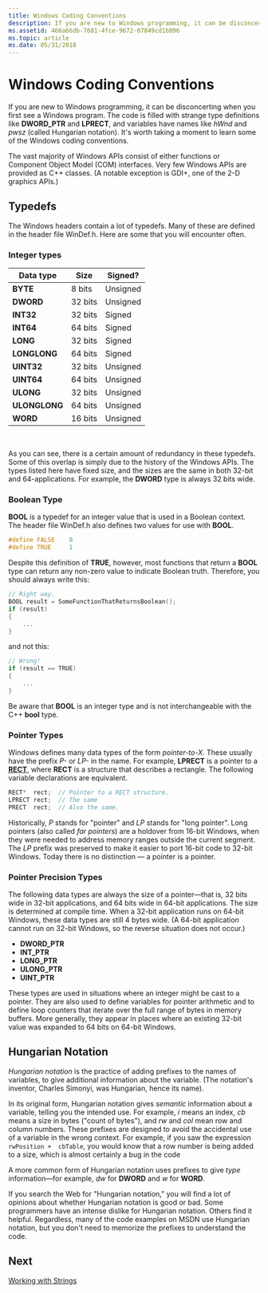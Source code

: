 ```yaml
---
title: Windows Coding Conventions
description: If you are new to Windows programming, it can be disconcerting when you first see a Windows program.
ms.assetid: 466a66db-7681-4fce-9672-07849cd1b096
ms.topic: article
ms.date: 05/31/2018
---
```


# Windows Coding Conventions

If you are new to Windows programming, it can be disconcerting when you first see a Windows program. The code is filled with strange type definitions like **DWORD\_PTR** and **LPRECT**, and variables have names like *hWnd* and *pwsz* (called Hungarian notation). It's worth taking a moment to learn some of the Windows coding conventions.

The vast majority of Windows APIs consist of either functions or Component Object Model (COM) interfaces. Very few Windows APIs are provided as C++ classes. (A notable exception is GDI+, one of the 2-D graphics APIs.)

## Typedefs

The Windows headers contain a lot of typedefs. Many of these are defined in the header file WinDef.h. Here are some that you will encounter often.

### Integer types



| Data type     | Size    | Signed?  |
|---------------|---------|----------|
| **BYTE**      | 8 bits  | Unsigned |
| **DWORD**     | 32 bits | Unsigned |
| **INT32**     | 32 bits | Signed   |
| **INT64**     | 64 bits | Signed   |
| **LONG**      | 32 bits | Signed   |
| **LONGLONG**  | 64 bits | Signed   |
| **UINT32**    | 32 bits | Unsigned |
| **UINT64**    | 64 bits | Unsigned |
| **ULONG**     | 32 bits | Unsigned |
| **ULONGLONG** | 64 bits | Unsigned |
| **WORD**      | 16 bits | Unsigned |



 

As you can see, there is a certain amount of redundancy in these typedefs. Some of this overlap is simply due to the history of the Windows APIs. The types listed here have fixed size, and the sizes are the same in both 32-bit and 64-applications. For example, the **DWORD** type is always 32 bits wide.

### Boolean Type

**BOOL** is a typedef for an integer value that is used in a Boolean context. The header file WinDef.h also defines two values for use with **BOOL**.


```C++
#define FALSE    0 
#define TRUE     1
```



Despite this definition of **TRUE**, however, most functions that return a **BOOL** type can return any non-zero value to indicate Boolean truth. Therefore, you should always write this:


```C++
// Right way.
BOOL result = SomeFunctionThatReturnsBoolean();
if (result) 
{ 
    ...
}
```



and not this:


```C++
// Wrong!
if (result == TRUE) 
{
    ... 
}
```



Be aware that **BOOL** is an integer type and is not interchangeable with the C++ **bool** type.

### Pointer Types

Windows defines many data types of the form *pointer-to-X*. These usually have the prefix *P-* or *LP-* in the name. For example, **LPRECT** is a pointer to a [**RECT**](https://docs.microsoft.com/previous-versions//dd162897(v=vs.85)), where **RECT** is a structure that describes a rectangle. The following variable declarations are equivalent.


```C++
RECT*  rect;  // Pointer to a RECT structure.
LPRECT rect;  // The same
PRECT  rect;  // Also the same.
```



Historically, *P* stands for "pointer" and *LP* stands for "long pointer". Long pointers (also called *far pointers*) are a holdover from 16-bit Windows, when they were needed to address memory ranges outside the current segment. The *LP* prefix was preserved to make it easier to port 16-bit code to 32-bit Windows. Today there is no distinction — a pointer is a pointer.

### Pointer Precision Types

The following data types are always the size of a pointer—that is, 32 bits wide in 32-bit applications, and 64 bits wide in 64-bit applications. The size is determined at compile time. When a 32-bit application runs on 64-bit Windows, these data types are still 4 bytes wide. (A 64-bit application cannot run on 32-bit Windows, so the reverse situation does not occur.)

-   **DWORD\_PTR**
-   **INT\_PTR**
-   **LONG\_PTR**
-   **ULONG\_PTR**
-   **UINT\_PTR**

These types are used in situations where an integer might be cast to a pointer. They are also used to define variables for pointer arithmetic and to define loop counters that iterate over the full range of bytes in memory buffers. More generally, they appear in places where an existing 32-bit value was expanded to 64 bits on 64-bit Windows.

## Hungarian Notation

*Hungarian notation* is the practice of adding prefixes to the names of variables, to give additional information about the variable. (The notation's inventor, Charles Simonyi, was Hungarian, hence its name).

In its original form, Hungarian notation gives *semantic* information about a variable, telling you the intended use. For example, *i* means an index, *cb* means a size in bytes ("count of bytes"), and *rw* and *col* mean row and column numbers. These prefixes are designed to avoid the accidental use of a variable in the wrong context. For example, if you saw the expression `rwPosition +  cbTable`, you would know that a row number is being added to a size, which is almost certainly a bug in the code

A more common form of Hungarian notation uses prefixes to give *type* information—for example, *dw* for **DWORD** and *w* for **WORD**.

If you search the Web for "Hungarian notation," you will find a lot of opinions about whether Hungarian notation is good or bad. Some programmers have an intense dislike for Hungarian notation. Others find it helpful. Regardless, many of the code examples on MSDN use Hungarian notation, but you don't need to memorize the prefixes to understand the code.

## Next

[Working with Strings](working-with-strings.md)

 

 




